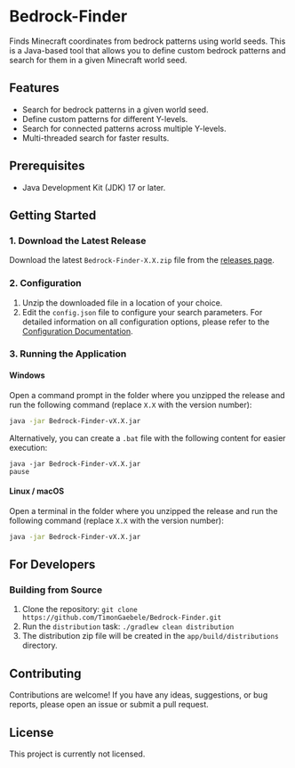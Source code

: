 # Bedrock-Finder

Finds Minecraft coordinates from bedrock patterns using world seeds. This is a Java-based tool that allows you to define custom bedrock patterns and search for them in a given Minecraft world seed.

## Features

- Search for bedrock patterns in a given world seed.
- Define custom patterns for different Y-levels.
- Search for connected patterns across multiple Y-levels.
- Multi-threaded search for faster results.

## Prerequisites

- Java Development Kit (JDK) 17 or later.

## Getting Started

### 1. Download the Latest Release

Download the latest `Bedrock-Finder-X.X.zip` file from the [releases page](https://github.com/TimonGaebele/Bedrock-Finder/releases).

### 2. Configuration

1.  Unzip the downloaded file in a location of your choice.
2.  Edit the `config.json` file to configure your search parameters. For detailed information on all configuration options, please refer to the [Configuration Documentation](CONFIG_DOCUMENTATION.md).

### 3. Running the Application

#### Windows

Open a command prompt in the folder where you unzipped the release and run the following command (replace `X.X` with the version number):

```bash
java -jar Bedrock-Finder-vX.X.jar
```

Alternatively, you can create a `.bat` file with the following content for easier execution:

```batch
java -jar Bedrock-Finder-vX.X.jar
pause
```

#### Linux / macOS

Open a terminal in the folder where you unzipped the release and run the following command (replace `X.X` with the version number):

```bash
java -jar Bedrock-Finder-vX.X.jar
```

## For Developers

### Building from Source

1.  Clone the repository: `git clone https://github.com/TimonGaebele/Bedrock-Finder.git`
2.  Run the `distribution` task: `./gradlew clean distribution`
3.  The distribution zip file will be created in the `app/build/distributions` directory.

## Contributing

Contributions are welcome! If you have any ideas, suggestions, or bug reports, please open an issue or submit a pull request.

## License

This project is currently not licensed.
